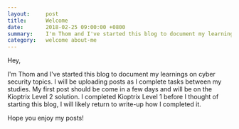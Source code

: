 ```yaml
---
layout:		post
title:		Welcome
date: 		2018-02-25 09:00:00 +0800
summary:	I'm Thom and I've started this blog to document my learnings on cyber security topics.
category: 	welcome about-me 
---
```

Hey,

I'm Thom and I've started this blog to document my learnings on cyber security topics. I will be uploading posts as I complete tasks between my studies. 
My first post should be come in a few days and will be on the Kioptrix Level 2 solution. I completed Kioptrix Level 1 before I thought of starting this blog, I will likely return to write-up how I completed it.

Hope you enjoy my posts!
